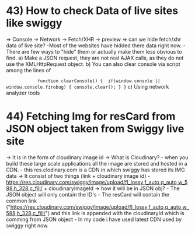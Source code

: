 # 43) How to check Data of live sites like swiggy 
=> Console -> Network -> Fetch/XHR -> preview
=> can we hide fetch/xhr data of live site?
    -Most of the websites have hidded there data right now.
    -There are few ways to "hide" them or actually make them less obvious to find.
        a) Make a JSON request, they are not real AJAX calls, as they do not use the XMLHttpRequest object.
        b) You can also clear console via script among the lines of

`            function clearConsole() { 
                if(window.console || window.console.firebug) {
                console.clear();
                }
            }`
        c) Using network analyzer tools
        
# 44) Fetching Img for resCard from JSON object taken from Swiggy live site
-> It is in the form of cloudinary image id
-> What is Cloudinary?
    - when you build these large scale applications all the image are stored and hosted in a CDN.
    - this res.clodinary.com is a CDN in which swiggy has stored its IMG data
-> It consist of two things (link + cloudinary image id)
    - https://res.cloudinary.com/swiggy/image/upload/fl_lossy,f_auto,q_auto,w_588,h_328,c_fill/ + cloudinaryImageId 
->  how it will be in JSON obj?
    - The JSON object will only contain the ID's
    - The resCard will contain the common link ("https://res.cloudinary.com/swiggy/image/upload/fl_lossy,f_auto,q_auto,w_588,h_328,c_fill/") and this link is appended with the cloudinaryId which is comming from JSON object
    - In my code i have used latest CDN used by swiggy right now.

 
    
